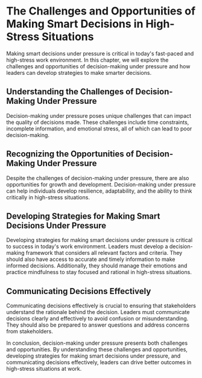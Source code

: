 The Challenges and Opportunities of Making Smart Decisions in High-Stress Situations
===============================================================================================================================================

Making smart decisions under pressure is critical in today's fast-paced and high-stress work environment. In this chapter, we will explore the challenges and opportunities of decision-making under pressure and how leaders can develop strategies to make smarter decisions.

Understanding the Challenges of Decision-Making Under Pressure
--------------------------------------------------------------

Decision-making under pressure poses unique challenges that can impact the quality of decisions made. These challenges include time constraints, incomplete information, and emotional stress, all of which can lead to poor decision-making.

Recognizing the Opportunities of Decision-Making Under Pressure
---------------------------------------------------------------

Despite the challenges of decision-making under pressure, there are also opportunities for growth and development. Decision-making under pressure can help individuals develop resilience, adaptability, and the ability to think critically in high-stress situations.

Developing Strategies for Making Smart Decisions Under Pressure
---------------------------------------------------------------

Developing strategies for making smart decisions under pressure is critical to success in today's work environment. Leaders must develop a decision-making framework that considers all relevant factors and criteria. They should also have access to accurate and timely information to make informed decisions. Additionally, they should manage their emotions and practice mindfulness to stay focused and rational in high-stress situations.

Communicating Decisions Effectively
-----------------------------------

Communicating decisions effectively is crucial to ensuring that stakeholders understand the rationale behind the decision. Leaders must communicate decisions clearly and effectively to avoid confusion or misunderstanding. They should also be prepared to answer questions and address concerns from stakeholders.

In conclusion, decision-making under pressure presents both challenges and opportunities. By understanding these challenges and opportunities, developing strategies for making smart decisions under pressure, and communicating decisions effectively, leaders can drive better outcomes in high-stress situations at work.
